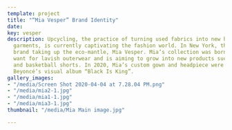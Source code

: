 ```yaml
---
template: project
title: "“Mia Vesper” Brand Identity"
date: 
key: vesper
description: Upcycling, the practice of turning used fabrics into new high fashion
  garments, is currently captivating the fashion world. In New York, there’s a new
  brand taking up the eco-mantle, Mia Vesper. Mia’s collection was born for her own
  want for lavish outerwear and is aiming to grow into new products such as shoes
  and basketball shorts. In 2020, Mia’s custom gown and headpiece were featured in
  Beyoncé’s visual album “Black Is King”.
gallery_images:
- "/media/Screen Shot 2020-04-04 at 7.28.04 PM.png"
- "/media/mia2-1.jpg"
- "/media/mia1-1.jpg"
- "/media/mia3-1.jpg"
thumbnail: "/media/Mia Main image.jpg"

---
```


